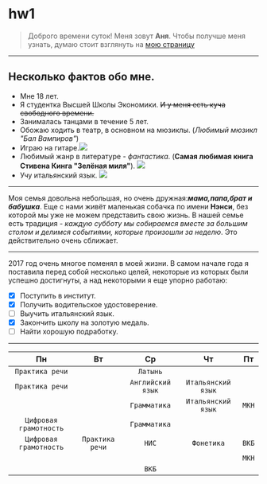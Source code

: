 # hw1
> Доброго времени суток! Меня зовут **Аня**. Чтобы получше меня узнать, думаю стоит взглянуть на [мою страницу](https://vk.com/id55625548)

***
## Несколько фактов обо мне.
* Мне 18 лет.
* Я студентка Высшей Школы Экономики. ~~И у меня есть куча свободного времени.~~
* Занималась танцами в течение 5 лет.
* Обожаю ходить в театр, в основном на мюзиклы. (*Любимый мюзикл "Бал Вампиров"*)
* Играю на гитаре.![](http://komuchto.es/wp-content/uploads/2017/10/obuchenie-igre-na-gitare.jpg)
* Любимый жанр в литературе - _фантастика_. (**Самая любимая книга Стивена Кинга "Зелёная миля"**). ![](http://android-ebook.ru/uploads/posts/2013-10/1382002157_stiven-king-zelenaya-milya.jpg)
* Учу итальянский язык.                                                                                                                 ![](https://www.languagelink.ru/upload/medialibrary/9c8/9c880da0878af24052f09d046f234540.jpg)
***
Моя семья довольна небольшая, но очень дружная:***мама,папа,брат и бабушка***. Еще с нами живёт маленькая собачка по имени __Нэнси__, без которой мы уже не можем представить свою жизнь. В нашей семье есть традиция - *каждую субботу мы собираемся вместе за большим столом и делимся событиями, которые произошли за неделю*. Это действительно очень сближает.  

***
2017 год очень многое поменял в моей жизни. В самом начале года я поставила перед собой несколько целей, некоторые из которых были успешно достигнуты, а над некоторыми я еще упорно работаю:
- [x] Поступить в институт.
- [x] Получить водительское удостоверение.
- [ ] Выучить итальянский язык.
- [x] Закончить школу на золотую медаль.
- [ ] Найти хорошую подработку.
- - - 
        

| **Пн**    |**Вт**    | **Ср**    | **Чт**    | **Пт**    |
| :----------: | :----------: | :----------: | :----------: | :----------: |
| `Практика речи` |              | `Латынь` |              |           |
| `Практика речи`    |              | `Английский язык`    | `Итальянский язык`    |          |
|              |              | `Грамматика`    | `Итальянский язык`    | `МКН`    |
| `Цифровая грамотность`    |              | `Грамматика`    |              |          |                         
| `Цифровая грамотность`    | `Практика речи`    | `НИС`    | `Фонетика`    |     `ВКБ`     |
|              |              |          |              |`МКН`|
|          |          | `ВКБ`    |          |          |
